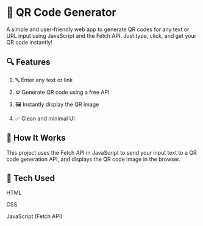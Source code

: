 # 📱 QR Code Generator
A simple and user-friendly web app to generate QR codes for any text or URL input using JavaScript and the Fetch API. Just type, click, and get your QR code instantly!

## 🔍 Features
1. 🔤 Enter any text or link

2. ⚙️ Generate QR code using a free API

3. 🖼️ Instantly display the QR image

4. ✅ Clean and minimal UI

## 🚀 How It Works
This project uses the Fetch API in JavaScript to send your input text to a QR code generation API, and displays the QR code image in the browser.

## 🧠 Tech Used
HTML

CSS

JavaScript (Fetch API)
